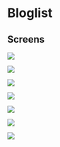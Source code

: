 # Bloglist 

## Screens

![](https://res.cloudinary.com/ninaw/image/upload/c_scale,w_250/v1566737382/bloglist_1_atfz4p.png)

![](https://res.cloudinary.com/ninaw/image/upload/c_scale,w_250/v1566737382/bloglist_2_u0q9ee.png)

![](https://res.cloudinary.com/ninaw/image/upload/c_scale,w_250/v1566737382/bloglist_3_uc1mqa.png)

![](https://res.cloudinary.com/ninaw/image/upload/c_scale,w_250/v1566737382/bloglist_4_fzqj8o.png)

![](https://res.cloudinary.com/ninaw/image/upload/c_scale,w_250/v1566737382/bloglist_5_xusmwp.png)

![](https://res.cloudinary.com/ninaw/image/upload/c_scale,w_250/v1566737382/bloglist_6_po9xyd.png)

![](https://res.cloudinary.com/ninaw/image/upload/c_scale,w_250/v1566737383/bloglist_7_xfwose.png)
